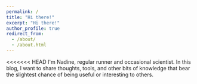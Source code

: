 ```yaml
---
permalink: /
title: "Hi there!"
excerpt: "Hi there!"
author_profile: true
redirect_from:
  - /about/
  - /about.html
---
```


<<<<<<< HEAD
I'm Nadine, regular runner and occasional scientist. 
In this blog, I want to share thoughts, tools, and other bits of knowledge that bear the slightest chance of being useful or interesting to others. 


